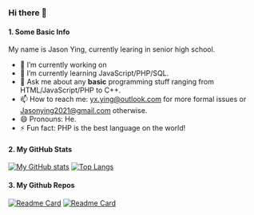### Hi there 👋

#### 1. Some Basic Info

My name is Jason Ying, currently learing in senior high school. 

- 🔭 I’m currently working on 
- 🌱 I’m currently learning JavaScript/PHP/SQL.
- 💬 Ask me about any **basic** programming stuff ranging from HTML/JavaScript/PHP to C++.
- 📫 How to reach me: [yx.ying@outlook.com](mailto:yx.ying@outlook.com) for more formal issues or [Jasonying2021@gmail.com](mailto:Jasonying2021@gmail.com) otherwise.
- 😄 Pronouns: He.
- ⚡ Fun fact: PHP is the best language on the world!

#### 2. My GitHub Stats

[![My GitHub stats](https://github-readme-stats.vercel.app/api?username=Jason-Ying)]()
[![Top Langs](https://github-readme-stats.vercel.app/api/top-langs/?username=Jason-Ying&hide=tex)]()

#### 3. My Github Repos

[![Readme Card](https://github-readme-stats.vercel.app/api/pin/?username=Jason-Ying&repo=screening-register)](https://github.com/Jason-Ying/screening-register)
[![Readme Card](https://github-readme-stats.vercel.app/api/pin/?username=EasonSYC&repo=sesticket)](https://github.com/EasonSYC/sesticket)
